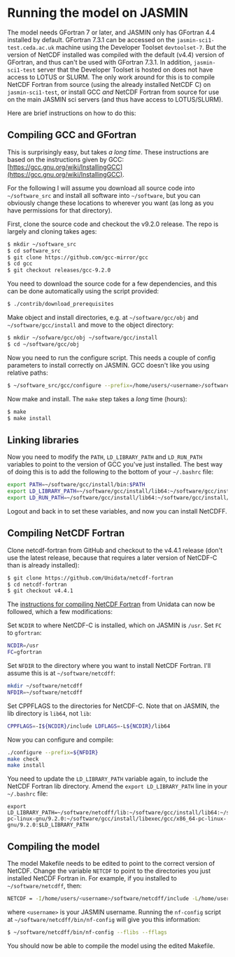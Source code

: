 # Running the model on JASMIN

The model needs GFortran 7 or later, and JASMIN only has GFortran 4.4 installed by default. GFortran 7.3.1 can be accessed on the `jasmin-sci1-test.ceda.ac.uk` machine using the Developer Toolset `devtoolset-7`. But the version of NetCDF installed was compiled with the default (v4.4) version of GFortran, and thus can't be used with GFortran 7.3.1. In addition, `jasmin-sci1-test` server that the Developer Toolset is hosted on does not have access to LOTUS or SLURM. The only work around for this is to compile NetCDF Fortran from source (using the already installed NetCDF C) on `jasmin-sci1-test`, or install GCC *and* NetCDF Fortran from source for use on the main JASMIN sci servers (and thus have access to LOTUS/SLURM).

Here are brief instructions on how to do this:

## Compiling GCC and GFortran

This is surprisingly easy, but takes *a long time*. These instructions are based on the instructions given by GCC: [https://gcc.gnu.org/wiki/InstallingGCC](https://gcc.gnu.org/wiki/InstallingGCC).

For the following I will assume you download all source code into `~/software_src` and install all software into `~/software`, but you can obviously change these locations to wherever you want (as long as you have permissions for that directory).

First, clone the source code and checkout the v9.2.0 release. The repo is largely and cloning takes ages:

```bash
$ mkdir ~/software_src
$ cd software_src
$ git clone https://github.com/gcc-mirror/gcc
$ cd gcc
$ git checkout releases/gcc-9.2.0
```

You need to download the source code for a few dependencies, and this can be done automatically using the script provided:

```bash
$ ./contrib/download_prerequisites
```

Make object and install directories, e.g. at `~/software/gcc/obj` and `~/software/gcc/install` and move to the object directory:

```bash
$ mkdir ~/sofware/gcc/obj ~/software/gcc/install
$ cd ~/software/gcc/obj
```

Now you need to run the configure script. This needs a couple of config parameters to install correctly on JASMIN. GCC doesn't like you using relative paths:

```bash
$ ~/software_src/gcc/configure --prefix=/home/users/<username>/software/gcc/install --enable-languages=c,fortran --disable-multilib
```

Now make and install. The `make` step takes a *long* time (hours):

```bash
$ make
$ make install
```

## Linking libraries

Now you need to modify the `PATH`, `LD_LIBRARY_PATH` and `LD_RUN_PATH` variables to point to the version of GCC you've just installed. The best way of doing this is to add the following to the bottom of your `~/.bashrc` file:

```bash
export PATH=~/software/gcc/install/bin:$PATH
export LD_LIBRARY_PATH=~/software/gcc/install/lib64:~/software/gcc/install/lib/gcc/x86_64-pc-linux-gnu/9.2.0:~/software/gcc/install/libexec/gcc/x86_64-pc-linux-gnu/9.2.0:$LD_LIBRARY_PATH
export LD_RUN_PATH=~/software/gcc/install/lib64:~/software/gcc/install/lib/gcc/x86_64-pc-linux-gnu/9.2.0:~/software/gcc/install/libexec/gcc/x86_64-pc-linux-gnu/9.2.0:$LD_RUN_PATH
```

Logout and back in to set these variables, and now you can install NetCDFF.

## Compiling NetCDF Fortran

Clone netcdf-fortran from GitHub and checkout to the v4.4.1 release (don't use the latest release, because that requires a later version of NetCDF-C than is already installed):

```bash
$ git clone https://github.com/Unidata/netcdf-fortran
$ cd netcdf-fortran
$ git checkout v4.4.1
```

The [instructions for compiling NetCDF Fortran](https://www.unidata.ucar.edu/software/netcdf/docs/building_netcdf_fortran.html) from Unidata can now be followed, which a few modifications:

Set `NCDIR` to where NetCDF-C is installed, which on JASMIN is `/usr`. Set `FC` to `gfortran`:

```bash
NCDIR=/usr
FC=gfortran
```

Set `NFDIR` to the directory where you want to install NetCDF Fortran. I'll assume this is at `~/software/netcdff`: 

```bash
mkdir ~/software/netcdff
NFDIR=~/software/netcdff
```

Set CPPFLAGS to the directories for NetCDF-C. Note that on JASMIN, the lib directory is `lib64`, not `lib`:

```bash
CPPFLAGS=-I${NCDIR}/include LDFLAGS=-L${NCDIR}/lib64
```

Now you can configure and compile:

```bash
./configure --prefix=${NFDIR}
make check
make install
```

You need to update the `LD_LIBRARY_PATH` variable again, to include the NetCDF Fortran lib directory. Amend the `export LD_LIBRARY_PATH` line in your `~/.bashrc` file:

```
export LD_LIBRARY_PATH=~/software/netcdff/lib:~/software/gcc/install/lib64:~/software/gcc/install/lib/gcc/x86_64-pc-linux-gnu/9.2.0:~/software/gcc/install/libexec/gcc/x86_64-pc-linux-gnu/9.2.0:$LD_LIBRARY_PATH
```

## Compiling the model

The model Makefile needs to be edited to point to the correct version of NetCDF. Change the variable `NETCDF` to point to the directories you just installed NetCDF Fortran in. For example, if you installed to `~/software/netcdff`, then:

```bash
NETCDF = -I/home/users/<username>/software/netcdff/include -L/home/users/<username>/software/netcdff/lib -lnetcdff -lnetcdf
```

where `<username>` is your JASMIN username. Running the `nf-config` script at `~/software/netcdff/bin/nf-config` will give you this information:

```bash
$ ~/software/netcdff/bin/nf-config --flibs --fflags
```

You should now be able to compile the model using the edited Makefile.
